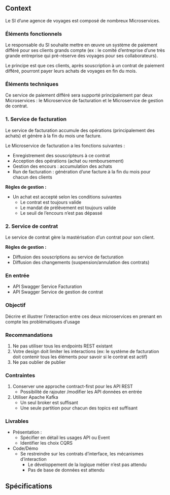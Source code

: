 ## Context

Le SI d’une agence de voyages est composé de nombreux Microservices.

### **Éléments fonctionnels**

Le responsable du SI souhaite mettre en œuvre un système de paiement différé pour ses clients grands compte (ex : le comité d’entreprise d’une très grande entreprise qui pré-réserve des voyages pour ses collaborateurs).

Le principe est que ces clients, après souscription à un contrat de paiement différé, pourront payer leurs achats de voyages en fin du mois.

### **Éléments techniques**

Ce service de paiement différé sera supporté principalement par deux Microservices : le Microservice de facturation et le Microservice de gestion de contrat.

### 1. Service de facturation

Le service de facturation accumule des opérations (principalement des achats) et génère à la fin du mois une facture.

Le Microservice de facturation a les fonctions suivantes :

- Enregistrement des souscripteurs à ce contrat
- Acception des opérations (achat ou remboursement)
- Gestion des encours : accumulation des achats
- Run de facturation : génération d’une facture à la fin du mois pour chacun des clients

**Règles de gestion :**

- Un achat est accepté selon les conditions suivantes
    - Le contrat est toujours valide
    - Le mandat de prélèvement est toujours valide
    - Le seuil de l’encours n’est pas dépassé

### 2. Service de contrat

Le service de contrat gère la mastérisation d’un contrat pour son client.

**Règles de gestion :**

- Diffusion des souscriptions au service de facturation
- Diffusion des changements (suspension/annulation des contrats)

### En entrée

- API Swagger Service Facturation
- API Swagger Service de gestion de contrat

### Objectif

Décrire et illustrer l’interaction entre ces deux microservices en prenant en compte les problématiques d’usage

### Recommandations

1. Ne pas utiliser tous les endpoints REST existant
2. Votre design doit limiter les interactions (ex: le système de facturation doit contenir tous les éléments pour savoir si le contrat est actif)
3. Ne pas oublier de publier

### Contraintes

1. Conserver une approche contract-first pour les API REST
    - Possibilité de rajouter /modifier les API données en entrée
2. Utiliser Apache Kafka
    - Un seul broker est suffisant
    - Une seule partition pour chacun des topics est suffisant

### Livrables

- Présentation :
    - Spécifier en détail les usages API ou Event
    - Identifier les choix CQRS
- Code/Démo
    - Se restreindre sur les contrats d’interface, les mécanismes d’interaction
        - Le développement de la logique métier n’est pas attendu
        - Pas de base de données est attendu

## Spécifications
